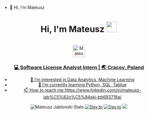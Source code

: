 - 👋 Hi, I’m Mateusz 
<div align="center">
 <h1> Hi, I'm Mateusz <img src="https://media.giphy.com/media/hvRJCLFzcasrR4ia7z/giphy.gif" width="35px"></h1>
</div>
<br>

<div align="center">
 <a href="https://www.linkedin.com/in/mateusz-jab%C5%82o%C5%84ski-bb693718a/" target="_blank">
   <img align="center" alt="Mateusz Jablonski | Linkedin " width="40px" src="http://www.prepare1.com/wp-content/uploads/2014/04/linkedin-logo-high-res-1254-1024x1024.jpg"</a>

<br>

<div align="center">
<h3>💻 Software License Analyst Intern | 🌏 Cracov, Poland </h3>
</div>

- 👀 I’m interested in Data Analytics, Machine Learning
- 🌱 I’m currently learning Python, SQL, Tablue
- 📫 How to reach me https://www.linkedin.com/in/mateusz-jab%C5%82o%C5%84ski-bb693718a/
<!---
matJablo/matJablo is a ✨ special ✨ repository because its `README.md` (this file) appears on your GitHub profile.
You can click the Preview link to take a look at your changes.
--->
![Mateusz Jablonski Stats](https://github-readme-stats.vercel.app/api?username=matJablo)
[![Dev.to](https://github-readme-stats.vercel.app/api/pin/?username=matJablo&repo=Mechatronic-ATM-Project)](https://github.com/matJablo/Mechatronic-ATM-Project)
[![Dev.to](https://github-readme-stats.vercel.app/api/pin/?username=matJablo&repo=Crash-Course-on-Python-Answers)](https://github.com/matJablo/Crash-Course-on-Python-Answers)
![](https://komarev.com/ghpvc/?username=matJablo)
